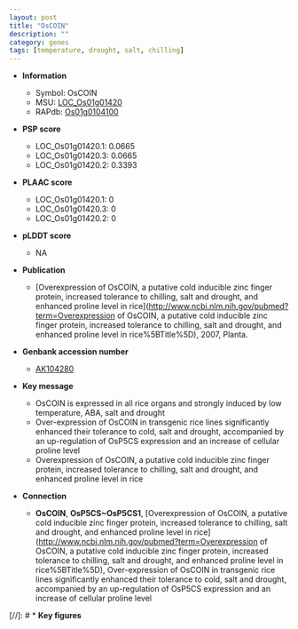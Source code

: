 ```yaml
---
layout: post
title: "OsCOIN"
description: ""
category: genes
tags: [temperature, drought, salt, chilling]
---
```


* **Information**  
    + Symbol: OsCOIN  
    + MSU: [LOC_Os01g01420](http://rice.plantbiology.msu.edu/cgi-bin/ORF_infopage.cgi?orf=LOC_Os01g01420)  
    + RAPdb: [Os01g0104100](http://rapdb.dna.affrc.go.jp/viewer/gbrowse_details/irgsp1?name=Os01g0104100)  

* **PSP score**  
    + LOC_Os01g01420.1: 0.0665 
    + LOC_Os01g01420.3: 0.0665 
    + LOC_Os01g01420.2: 0.3393 

* **PLAAC score**  
    + LOC_Os01g01420.1: 0 
    + LOC_Os01g01420.3: 0 
    + LOC_Os01g01420.2: 0 

* **pLDDT score**
    + NA


* **Publication**  
    + [Overexpression of OsCOIN, a putative cold inducible zinc finger protein, increased tolerance to chilling, salt and drought, and enhanced proline level in rice](http://www.ncbi.nlm.nih.gov/pubmed?term=Overexpression of OsCOIN, a putative cold inducible zinc finger protein, increased tolerance to chilling, salt and drought, and enhanced proline level in rice%5BTitle%5D), 2007, Planta.

* **Genbank accession number**  
    + [AK104280](http://www.ncbi.nlm.nih.gov/nuccore/AK104280)

* **Key message**  
    + OsCOIN is expressed in all rice organs and strongly induced by low temperature, ABA, salt and drought
    + Over-expression of OsCOIN in transgenic rice lines significantly enhanced their tolerance to cold, salt and drought, accompanied by an up-regulation of OsP5CS expression and an increase of cellular proline level
    + Overexpression of OsCOIN, a putative cold inducible zinc finger protein, increased tolerance to chilling, salt and drought, and enhanced proline level in rice

* **Connection**  
    + __OsCOIN__, __OsP5CS~OsP5CS1__, [Overexpression of OsCOIN, a putative cold inducible zinc finger protein, increased tolerance to chilling, salt and drought, and enhanced proline level in rice](http://www.ncbi.nlm.nih.gov/pubmed?term=Overexpression of OsCOIN, a putative cold inducible zinc finger protein, increased tolerance to chilling, salt and drought, and enhanced proline level in rice%5BTitle%5D), Over-expression of OsCOIN in transgenic rice lines significantly enhanced their tolerance to cold, salt and drought, accompanied by an up-regulation of OsP5CS expression and an increase of cellular proline level

[//]: # * **Key figures**  


